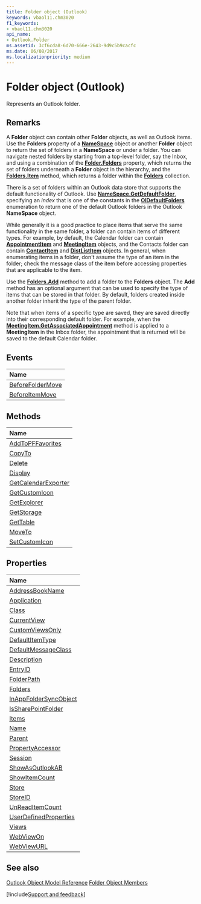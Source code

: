 ```yaml
---
title: Folder object (Outlook)
keywords: vbaol11.chm3020
f1_keywords:
- vbaol11.chm3020
api_name:
- Outlook.Folder
ms.assetid: 3cf6cda8-6d70-666e-2643-9d9c5b9cacfc
ms.date: 06/08/2017
ms.localizationpriority: medium
---
```



# Folder object (Outlook)

Represents an Outlook folder.


## Remarks

A **Folder** object can contain other **Folder** objects, as well as Outlook items. Use the **Folders** property of a **[NameSpace](Outlook.NameSpace.md)** object or another **Folder** object to return the set of folders in a **NameSpace** or under a folder. You can navigate nested folders by starting from a top-level folder, say the Inbox, and using a combination of the **[Folder.Folders](Outlook.Folder.Folders.md)** property, which returns the set of folders underneath a **Folder** object in the hierarchy, and the **[Folders.Item](Outlook.Folders.Item.md)** method, which returns a folder within the **[Folders](Outlook.Folders.md)** collection.

There is a set of folders within an Outlook data store that supports the default functionality of Outlook. Use **[NameSpace.GetDefaultFolder](Outlook.NameSpace.GetDefaultFolder.md)**, specifying an _index_ that is one of the constants in the **[OlDefaultFolders](Outlook.OlDefaultFolders.md)** enumeration to return one of the default Outlook folders in the Outlook **NameSpace** object.

 While generally it is a good practice to place items that serve the same functionality in the same folder, a folder can contain items of different types. For example, by default, the Calendar folder can contain **[AppointmentItem](Outlook.AppointmentItem.md)** and **[MeetingItem](Outlook.MeetingItem.md)** objects, and the Contacts folder can contain **[ContactItem](Outlook.ContactItem.md)** and **[DistListItem](Outlook.DistListItem.md)** objects. In general, when enumerating items in a folder, don't assume the type of an item in the folder; check the message class of the item before accessing properties that are applicable to the item.

 Use the **[Folders.Add](Outlook.Folders.Add.md)** method to add a folder to the **Folders** object. The **Add** method has an optional argument that can be used to specify the type of items that can be stored in that folder. By default, folders created inside another folder inherit the type of the parent folder.

 Note that when items of a specific type are saved, they are saved directly into their corresponding default folder. For example, when the **[MeetingItem.GetAssociatedAppointment](Outlook.MeetingItem.GetAssociatedAppointment.md)** method is applied to a **MeetingItem** in the Inbox folder, the appointment that is returned will be saved to the default Calendar folder.


## Events



|Name|
|:-----|
|[BeforeFolderMove](Outlook.Folder.BeforeFolderMove.md)|
|[BeforeItemMove](Outlook.Folder.BeforeItemMove.md)|

## Methods



|Name|
|:-----|
|[AddToPFFavorites](Outlook.Folder.AddToPFFavorites.md)|
|[CopyTo](Outlook.Folder.CopyTo.md)|
|[Delete](Outlook.Folder.Delete.md)|
|[Display](Outlook.Folder.Display.md)|
|[GetCalendarExporter](Outlook.Folder.GetCalendarExporter.md)|
|[GetCustomIcon](Outlook.Folder.GetCustomIcon.md)|
|[GetExplorer](Outlook.Folder.GetExplorer.md)|
|[GetStorage](Outlook.Folder.GetStorage.md)|
|[GetTable](Outlook.Folder.GetTable.md)|
|[MoveTo](Outlook.Folder.MoveTo.md)|
|[SetCustomIcon](Outlook.Folder.SetCustomIcon.md)|

## Properties



|Name|
|:-----|
|[AddressBookName](Outlook.Folder.AddressBookName.md)|
|[Application](Outlook.Folder.Application.md)|
|[Class](Outlook.Folder.Class.md)|
|[CurrentView](Outlook.Folder.CurrentView.md)|
|[CustomViewsOnly](Outlook.Folder.CustomViewsOnly.md)|
|[DefaultItemType](Outlook.Folder.DefaultItemType.md)|
|[DefaultMessageClass](Outlook.Folder.DefaultMessageClass.md)|
|[Description](Outlook.Folder.Description.md)|
|[EntryID](Outlook.Folder.EntryID.md)|
|[FolderPath](Outlook.Folder.FolderPath.md)|
|[Folders](Outlook.Folder.Folders.md)|
|[InAppFolderSyncObject](Outlook.Folder.InAppFolderSyncObject.md)|
|[IsSharePointFolder](Outlook.Folder.IsSharePointFolder.md)|
|[Items](Outlook.Folder.Items.md)|
|[Name](Outlook.Folder.Name.md)|
|[Parent](Outlook.Folder.Parent.md)|
|[PropertyAccessor](Outlook.Folder.PropertyAccessor.md)|
|[Session](Outlook.Folder.Session.md)|
|[ShowAsOutlookAB](Outlook.Folder.ShowAsOutlookAB.md)|
|[ShowItemCount](Outlook.Folder.ShowItemCount.md)|
|[Store](Outlook.Folder.Store.md)|
|[StoreID](Outlook.Folder.StoreID.md)|
|[UnReadItemCount](Outlook.Folder.UnReadItemCount.md)|
|[UserDefinedProperties](Outlook.Folder.UserDefinedProperties.md)|
|[Views](Outlook.Folder.Views.md)|
|[WebViewOn](Outlook.Folder.WebViewOn.md)|
|[WebViewURL](Outlook.Folder.WebViewURL.md)|

## See also


[Outlook Object Model Reference](overview/Outlook/object-model.md)
[Folder Object Members](overview/Outlook.md)

[!include[Support and feedback](~/includes/feedback-boilerplate.md)]
